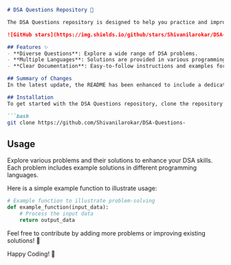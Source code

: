 ```markdown
# DSA Questions Repository 🤖

The DSA Questions repository is designed to help you practice and improve your coding skills through a comprehensive collection of Data Structures and Algorithms (DSA) problems.

![GitHub stars](https://img.shields.io/github/stars/Shivanilarokar/DSA-Questions-.svg?style=social) ![GitHub forks](https://img.shields.io/github/forks/Shivanilarokar/DSA-Questions-.svg?style=social)

## Features ✨
- **Diverse Questions**: Explore a wide range of DSA problems.
- **Multiple Languages**: Solutions are provided in various programming languages.
- **Clear Documentation**: Easy-to-follow instructions and examples for each problem.

## Summary of Changes
In the latest update, the README has been enhanced to include a dedicated **Features** section, highlighting the core advantages of the repository. Minor formatting adjustments were also made for improved readability.

## Installation
To get started with the DSA Questions repository, clone the repository using the command below:

```bash
git clone https://github.com/Shivanilarokar/DSA-Questions-
```

## Usage
Explore various problems and their solutions to enhance your DSA skills. Each problem includes example solutions in different programming languages.

Here is a simple example function to illustrate usage:

```python
# Example function to illustrate problem-solving
def example_function(input_data):
    # Process the input data
    return output_data
```

Feel free to contribute by adding more problems or improving existing solutions! 🚀

Happy Coding! 🎉
```